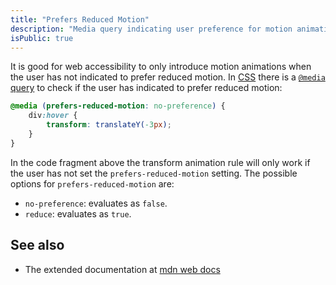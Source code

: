 ```yaml
---
title: "Prefers Reduced Motion"
description: "Media query indicating user preference for motion animations"
isPublic: true
---
```


It is good for web accessibility to only introduce motion animations when the
user has not indicated to prefer reduced motion. In [CSS](css) there is a
[`@media` query](media-query) to check if the user has indicated to prefer
reduced motion:

```css
@media (prefers-reduced-motion: no-preference) {
    div:hover {
        transform: translateY(-3px);
    }
}
```

In the code fragment above the transform animation rule will only work if the
user has not set the `prefers-reduced-motion` setting. The possible options for
`prefers-reduced-motion` are:

* `no-preference`: evaluates as `false`.
* `reduce`: evaluates as `true`.

## See also
* The extended documentation at [mdn web docs](https://developer.mozilla.org/en-US/docs/Web/CSS/@media/prefers-reduced-motion)

